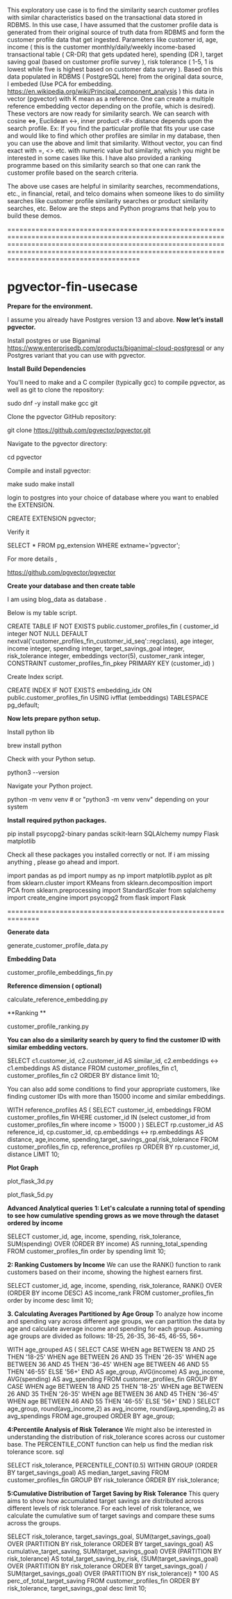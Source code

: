 This exploratory use case is to find the similarity search customer profiles with similar characteristics based on the transactional data stored in RDBMS. In this use case, I have assumed that the customer profile data is generated from their original source of truth data from RDBMS and form the customer profile data that get ingested. Parameters like customer id, age, income ( this is the customer monthly/daily/weekly income-based transactional table ( CR-DR) that gets updated here), spending (DR ), target saving goal (based on customer profile survey ), risk tolerance ( 1-5, 1 is lowest while five is highest based on customer data survey ). Based on this data populated in RDBMS ( PostgreSQL here) from the original data source, I embeded (Use PCA for embedding. https://en.wikipedia.org/wiki/Principal_component_analysis ) this data in vector (pgvector) with K mean as a reference. One can create a multiple reference embedding vector depending on the profile, which is desired). These vectors are now ready for similarity search. We can search with cosine <=>, Euclidean <->, inner product <#> distance depends upon the search profile. Ex: If you find the particular profile that fits your use case and would like to find which other profiles are similar in my database, then you can use the above and limit that similarity. Without vector, you can find exact with =, <> etc. with numeric value but similarity, which you might be interested in some cases like this. I have also provided a ranking programme based on this similarity search so that one can rank the customer profile based on the search criteria.

The above use cases are helpful in similarity searches, recommendations, etc., in financial, retail, and telco domains when someone likes to do simility searches like customer profile similarity searches or product similarity searches, etc. Below are the steps and Python programs that help you to build these demos. 

=========================================================================================================================================================================================================================================================
# pgvector-fin-usecase


**Prepare for the environment.**

I assume you already have Postgres version 13 and above.
**Now let’s install pgvector.**

Install postgres or use Biganimal https://www.enterprisedb.com/products/biganimal-cloud-postgresql or any Postgres variant that you can use with pgvector.

**Install Build Dependencies**

You'll need to make and a C compiler (typically gcc) to compile pgvector, as well as git to clone the repository:

sudo dnf -y install make gcc git

Clone the pgvector GitHub repository:

git clone https://github.com/pgvector/pgvector.git

Navigate to the pgvector directory:

cd pgvector

Compile and install pgvector:

make
sudo make install

login to postgres into your choice of database where you want to enabled the EXTENSION.

CREATE EXTENSION pgvector;


Verify it

SELECT * FROM pg_extension WHERE extname='pgvector';

For more details , 

https://github.com/pgvector/pgvector

**Create your database and then create table**

I am using blog_data as database .

Below is my table script.

CREATE TABLE IF NOT EXISTS public.customer_profiles_fin
(
    customer_id integer NOT NULL DEFAULT nextval('customer_profiles_fin_customer_id_seq'::regclass),
    age integer,
    income integer,
    spending integer,
    target_savings_goal integer,
    risk_tolerance integer,
    embeddings vector(5),
    customer_rank integer,
    CONSTRAINT customer_profiles_fin_pkey PRIMARY KEY (customer_id)
)

Create Index script.


CREATE INDEX IF NOT EXISTS embedding_idx
    ON public.customer_profiles_fin USING ivfflat
    (embeddings)
    TABLESPACE pg_default;

**Now lets prepare python setup.**

Install python lib

brew install python

Check with your Python setup.

python3 --version

Navigate your Python project.

python -m venv venv  # or "python3 -m venv venv" depending on your system

**Install required python packages.**

pip install psycopg2-binary pandas scikit-learn SQLAlchemy numpy Flask matplotlib

Check all these packages you installed correctly or not. If i am missing anything , please go ahead and import.

import pandas as pd
import numpy as np
import matplotlib.pyplot as plt
from sklearn.cluster import KMeans
from sklearn.decomposition import PCA
from sklearn.preprocessing import StandardScaler
from sqlalchemy import create_engine
import psycopg2
from flask import Flask


==============================================================

**Generate data**

generate_customer_profile_data.py

**Embedding Data**

customer_profile_embeddings_fin.py

**Reference dimension ( optional)**

calculate_reference_embedding.py

**Ranking **

customer_profile_ranking.py

**You can also do a similarity search by query  to find the customer ID with similar embedding vectors.**

SELECT c1.customer_id, c2.customer_id AS similar_id, 
       c2.embeddings <-> c1.embeddings AS distance
FROM customer_profiles_fin c1, customer_profiles_fin c2
ORDER BY distance limit 10;

You can also add some conditions to find your appropriate customers, like finding customer IDs with more than 15000 income and similar embeddings.

WITH reference_profiles AS (
  SELECT customer_id, embeddings
  FROM customer_profiles_fin
  WHERE customer_id IN (select customer_id from customer_profiles_fin where income > 15000 )
)
SELECT rp.customer_id AS reference_id, cp.customer_id, 
       cp.embeddings <-> rp.embeddings AS distance, age,income, spending,target_savings_goal,risk_tolerance
FROM customer_profiles_fin cp, reference_profiles rp
ORDER BY rp.customer_id, distance
LIMIT 10;

**Plot Graph**

plot_flask_3d.py

plot_flask_5d.py


**Advanced Analytical queries**
**1: Let's calculate a running total of spending to see how cumulative spending grows as we move through the dataset ordered by income**

SELECT
  customer_id,
  age,
  income,
  spending,
  risk_tolerance,
  SUM(spending) OVER (ORDER BY income) AS running_total_spending
FROM customer_profiles_fin order by spending limit 10;

**2: Ranking Customers by Income**
We can use the RANK() function to rank customers based on their income, showing the highest earners first.

SELECT
  customer_id,
  age,
  income,
  spending,
  risk_tolerance,
  RANK() OVER (ORDER BY income DESC) AS income_rank
FROM customer_profiles_fin order by income desc limit 10;

**3. Calculating Averages Partitioned by Age Group**
To analyze how income and spending vary across different age groups, we can partition the data by age and calculate average income and spending for each group. Assuming age groups are divided as follows: 18-25, 26-35, 36-45, 46-55, 56+.

WITH age_grouped AS (
    SELECT
        CASE
            WHEN age BETWEEN 18 AND 25 THEN '18-25'
            WHEN age BETWEEN 26 AND 35 THEN '26-35'
            WHEN age BETWEEN 36 AND 45 THEN '36-45'
            WHEN age BETWEEN 46 AND 55 THEN '46-55'
            ELSE '56+' END AS age_group,
        AVG(income) AS avg_income,
        AVG(spending) AS avg_spending
    FROM customer_profiles_fin
    GROUP BY CASE
            WHEN age BETWEEN 18 AND 25 THEN '18-25'
            WHEN age BETWEEN 26 AND 35 THEN '26-35'
            WHEN age BETWEEN 36 AND 45 THEN '36-45'
            WHEN age BETWEEN 46 AND 55 THEN '46-55'
            ELSE '56+' END
)
SELECT
    age_group,
    round(avg_income,2) as avg_income,
    round(avg_spending,2) as avg_spendings
FROM age_grouped
ORDER BY age_group;

**4:Percentile Analysis of Risk Tolerance**
We might also be interested in understanding the distribution of risk_tolerance scores across our customer base. The PERCENTILE_CONT function can help us find the median risk tolerance score.
sql

SELECT
  risk_tolerance,
  PERCENTILE_CONT(0.5) WITHIN GROUP (ORDER BY target_savings_goal) AS median_target_saving
FROM customer_profiles_fin
GROUP BY risk_tolerance
ORDER BY risk_tolerance;

**5:Cumulative Distribution of Target Saving by Risk Tolerance**
This query aims to show how accumulated target savings are distributed across different levels of risk tolerance. For each level of risk tolerance, we calculate the cumulative sum of target savings and compare these sums across the groups.

SELECT
  risk_tolerance,
  target_savings_goal,
  SUM(target_savings_goal) OVER (PARTITION BY risk_tolerance ORDER BY target_savings_goal) AS cumulative_target_saving,
  SUM(target_savings_goal) OVER (PARTITION BY risk_tolerance) AS total_target_saving_by_risk,
  (SUM(target_savings_goal) OVER (PARTITION BY risk_tolerance ORDER BY target_savings_goal) /
  SUM(target_savings_goal) OVER (PARTITION BY risk_tolerance)) * 100 AS perc_of_total_target_saving
FROM customer_profiles_fin
ORDER BY risk_tolerance, target_savings_goal desc  limit 10;





